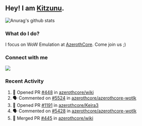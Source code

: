 ## Hey! I am [Kitzunu](https://Github.com/Kitzunu).

![Anurag's github stats](https://github-readme-stats.kitzunu.vercel.app/api?username=Kitzunu&show_icons=true)

### What do I do?

I focus on WoW Emulation at [AzerothCore](https://Github.com/AzerothCore). Come join us ;)

### Connect with me
[![](https://img.shields.io/badge/AzerothCore%20Discord-Connect%20with%20me!-green)](https://discord.com/invite/gkt4y2x)

### Recent Activity

<!--START_SECTION:activity-->
1. 💪 Opened PR [#448](https://github.com/azerothcore/wiki/pull/448) in [azerothcore/wiki](https://github.com/azerothcore/wiki)
2. 🗣 Commented on [#5524](https://github.com/azerothcore/azerothcore-wotlk/issues/5524) in [azerothcore/azerothcore-wotlk](https://github.com/azerothcore/azerothcore-wotlk)
3. 💪 Opened PR [#1191](https://github.com/azerothcore/Keira3/pull/1191) in [azerothcore/Keira3](https://github.com/azerothcore/Keira3)
4. 🗣 Commented on [#5428](https://github.com/azerothcore/azerothcore-wotlk/issues/5428) in [azerothcore/azerothcore-wotlk](https://github.com/azerothcore/azerothcore-wotlk)
5. 🎉 Merged PR [#445](https://github.com/azerothcore/wiki/pull/445) in [azerothcore/wiki](https://github.com/azerothcore/wiki)
<!--END_SECTION:activity-->
